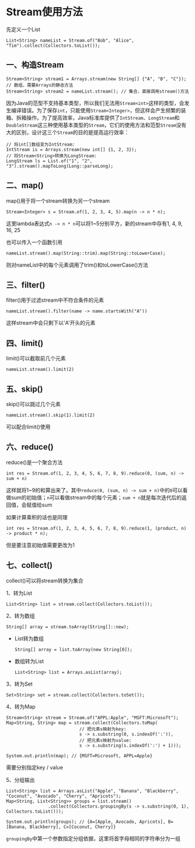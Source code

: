 # Stream使用方法

先定义一个List

```
List<String> nameList = Stream.of("Bob", "Alice", "Tim").collect(Collectors.toList());
```

## 一、构造Stream

```
Stream<String> stream1 = Arrays.stream(new String[] {"A", "B", "C"}); // 数组，需要Arrays的静态方法
Stream<String> stream2 = nameList.stream(); // 集合，直接调用stream()方法
```

因为Java的范型不支持基本类型，所以我们无法用`Stream<int>`这样的类型，会发生编译错误。为了保存`int`，只能使用`Stream<Integer>`，但这样会产生频繁的装箱、拆箱操作。为了提高效率，Java标准库提供了`IntStream`、`LongStream`和`DoubleStream`这三种使用基本类型的`Stream`，它们的使用方法和范型`Stream`没有大的区别，设计这三个`Stream`的目的是提高运行效率：

```
// 将int[]数组变为IntStream:
IntStream is = Arrays.stream(new int[] {1, 2, 3});
// 将Stream<String>转换为LongStream:
LongStream ls = List.of("1", "2", "3").stream().mapToLong(Long::parseLong);
```

## 二、map()

map()用于将一个stream转换为另一个stream

```
Stream<Integer> s = Stream.of(1, 2, 3, 4, 5).map(n -> n * n);
```

这里lambda表达式`n -> n * n`可以将1~5分别平方，新的stream中存有1, 4, 9, 16, 25

也可以传入一个函数引用

```
nameList.stream().map(String::trim).map(String::toLowerCase);
```

则对nameList中的每个元素调用了trim()和toLowerCase()方法

## 三、filter()

filter()用于过滤stream中不符合条件的元素

```
nameList.stream().filter(name -> name.startsWith("A"))
```

这样stream中会只剩下以'A'开头的元素

## 四、limit()

limit()可以截取前几个元素

```
nameList.stream().limit(2)
```

## 五、skip()

skip()可以跳过几个元素

```
nameList.stream().skip(1).limit(2)
```

可以配合limit()使用

## 六、reduce()

reduce()是一个聚合方法

```
int res = Stream.of(1, 2, 3, 4, 5, 6, 7, 8, 9).reduce(0, (sum, n) -> sum + n)
```

这样就将1~9的和算出来了。其中`reduce(0, (sum, n) -> sum + n)`中的`0`可以看做sum的初始值；`n`可以看做stream中的每个元素；`sum + n`就是每次迭代后的返回值，会赋值给sum

如果计算乘积的话也是同理

```
int res = Stream.of(1, 2, 3, 4, 5, 6, 7, 8, 9).reduce(1, (product, n) -> product * n);
```

但是要注意初始值需要更改为1

## 七、collect()

collect()可以将stream转换为集合

1、转为List

```
List<String> list = stream.collect(Collectors.toList());
```

2、转为数组

```
String[] array = stream.toArray(String[]::new);
```

- List转为数组

  ```
  String[] array = list.toArray(new String[0]);
  ```

- 数组转为List

  ```
  List<String> list = Arrays.asList(array);
  ```

3、转为Set

```
Set<String> set = stream.collect(Collectors.toSet());
```

4、转为Map

```
Stream<String> stream = Stream.of("APPL:Apple", "MSFT:Microsoft");
Map<String, String> map = stream.collect(Collectors.toMap(
                            // 把元素s映射为key:
                            s -> s.substring(0, s.indexOf(':')),
                            // 把元素s映射为value:
                            s -> s.substring(s.indexOf(':') + 1)));
                        
System.out.println(map); // {MSFT=Microsoft, APPL=Apple}
```

需要分别指定key / value

5、分组输出

```
List<String> list = Arrays.asList("Apple", "Banana", "Blackberry", "Coconut", "Avocado", "Cherry", "Apricots");
Map<String, List<String>> groups = list.stream()
                .collect(Collectors.groupingBy(s -> s.substring(0, 1), Collectors.toList()));
                
System.out.println(groups); // {A=[Apple, Avocado, Apricots], B=[Banana, Blackberry], C=[Coconut, Cherry]}
```

`groupingBy`中第一个参数指定分组依据，这里将首字母相同的字符串分为一组

